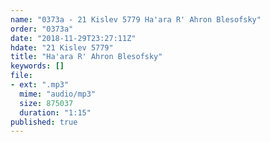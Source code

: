 ```yaml
---
name: "0373a - 21 Kislev 5779 Ha'ara R' Ahron Blesofsky"
order: "0373a"
date: "2018-11-29T23:27:11Z"
hdate: "21 Kislev 5779"
title: "Ha'ara R' Ahron Blesofsky"
keywords: []
file:
- ext: ".mp3"
  mime: "audio/mp3"
  size: 875037
  duration: "1:15"
published: true
---
```

